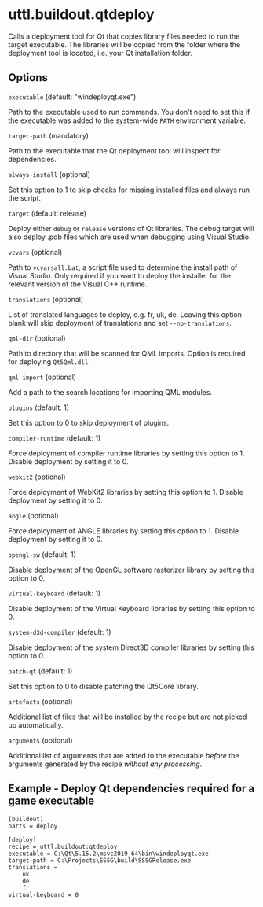 # uttl.buildout.qtdeploy

Calls a deployment tool for Qt that copies library files needed to run the target executable. The libraries will be copied from the folder where the deployment tool is located, i.e. your Qt installation folder.

## Options 

`executable` (default: "windeployqt.exe")

Path to the executable used to run commands. You don't need to set this if the executable was added to the system-wide `PATH` environment variable.

`target-path` (mandatory)

Path to the executable that the Qt deployment tool will inspect for dependencies.

`always-install` (optional)

Set this option to 1 to skip checks for missing installed files and always run the script.

`target` (default: release)

Deploy either `debug` or `release` versions of Qt libraries. The debug target will also deploy .pdb files which are used when debugging using Visual Studio.

`vcvars` (optional)

Path to `vcvarsall.bat`, a script file used to determine the install path of Visual Studio. Only required if you want to deploy the installer for the relevant version of the Visual C++ runtime.

`translations` (optional)

List of translated languages to deploy, e.g. fr, uk, de. Leaving this option blank will skip deployment of translations and set `--no-translations`.

`qml-dir` (optional)

Path to directory that will be scanned for QML imports. Option is required for deploying `Qt5Qml.dll`.

`qml-import` (optional)

Add a path to the search locations for importing QML modules.

`plugins` (default: 1)

Set this option to 0 to skip deployment of plugins.

`compiler-runtime` (default: 1)

Force deployment of compiler runtime libraries by setting this option to 1. Disable deployment by setting it to 0.

`webkit2` (optional)

Force deployment of WebKit2 libraries by setting this option to 1. Disable deployment by setting it to 0.

`angle` (optional)

Force deployment of ANGLE libraries by setting this option to 1. Disable deployment by setting it to 0.

`opengl-sw` (default: 1)

Disable deployment of the OpenGL software rasterizer library by setting this option to 0.

`virtual-keyboard` (default: 1)

Disable deployment of the Virtual Keyboard libraries by setting this option to 0.

`system-d3d-compiler` (default: 1)

Disable deployment of the system Direct3D compiler libraries by setting this option to 0.

`patch-qt` (default: 1)

Set this option to 0 to disable patching the Qt5Core library.

`artefacts` (optional)

Additional list of files that will be installed by the recipe but are not picked up automatically.

`arguments` (optional)

Additional list of arguments that are added to the executable _before_ the arguments generated by the recipe _without any processing_.

## Example - Deploy Qt dependencies required for a game executable

	[buildout]
	parts = deploy

	[deploy]
	recipe = uttl.buildout:qtdeploy
	executable = C:\Qt\5.15.2\msvc2019_64\bin\windeployqt.exe
	target-path = C:\Projects\SSSG\build\SSSGRelease.exe
	translations =
		uk
		de
		fr
	virtual-keyboard = 0